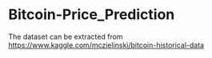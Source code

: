 # Bitcoin-Price_Prediction

The dataset can be extracted from https://www.kaggle.com/mczielinski/bitcoin-historical-data
